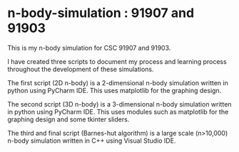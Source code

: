 # n-body-simulation : 91907 and 91903

This is my n-body simulation for CSC 91907 and 91903.

I have created three scripts to document my process and learning process throughout the development of these simulations.

The first script (2D n-body) is a 2-dimensional n-body simulation written in python using PyCharm IDE. This uses matplotlib for the graphing design.

The second script (3D n-body) is a 3-dimensional n-body simulation written in python using PyCharm IDE. This uses modules such as matplotlib for the graphing design and some tkinter sliders.

The third and final script (Barnes-hut algorithm) is a large scale (n>10,000) n-body simulation written in C++ using Visual Studio IDE.
